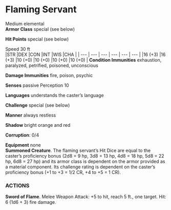 # Flaming Servant					
Medium elemental					
**Armor Class** special (see below)

**Hit Points** special (see below)

Speed 30 ft					
|STR	|DEX	|CON	|INT	|WIS	|CHA |
| --- |  --- | --- | --- | --- | --- |
|16 (+3)	|16 (+3)	|10 (+0)	|10 (+0)	|10 (+0)	|10 (+0) |
**Condition Immunities** exhaustion, paralyzed, petrified, poisoned, unconscious

**Damage Immunities** fire, poison, psychic

**Senses** passive Perception 10

**Languages** understands the caster’s language

**Challenge** special (see below)

**Manner** always restless

**Shadow** bright orange and red

**Corruption**: 0/4

**Equipment** none					
**Summoned Creature**. The flaming servant’s Hit Dice are equal to the caster’s proficiency bonus (2d8 = 9 hp, 3d8 = 13 hp, 4d8 = 18 hp, 5d8 = 22 hp, 6d8 = 27 hp) and its armor class is dependent on the armor provided as a material component. Its challenge rating is dependent on the caster’s proficiency bonus (+1 to +3 = 1/2 CR, +4 to +5 = 1 CR).					
### ACTIONS
**Sword of Flame**. Melee Weapon Attack: +5 to hit, reach 5 ft., one target. Hit: 6 (1d6 + 3) fire damage.					
